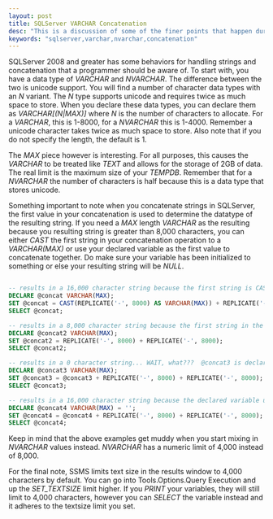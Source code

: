 ```yaml
---
layout: post
title: SQLServer VARCHAR Concatenation
desc: "This is a discussion of some of the finer points that happen during concatenation of VARCHAR data types in SQLServer"
keywords: "sqlserver,varchar,nvarchar,concatenation"
---
```


SQLServer 2008 and greater has some behaviors for handling strings and concatenation that a programmer should be aware of.  To start with, you have a data type of *VARCHAR* and *NVARCHAR*.  The difference between the two is unicode support.  You will find a number of character data types with an *N* variant.  The *N* type supports unicode and requires twice as much space to store.  When you declare these data types, you can declare them as *VARCHAR\[\(N\|MAX\)\]* where *N* is the number of characters to allocate.  For a *VARCHAR*, this is 1-8000, for a *NVARCHAR* this is 1-4000.  Remember a unicode character takes twice as much space to store.  Also note that if you do not specify the length, the default is 1.

The *MAX* piece however is interesting.  For all purposes, this causes the *VARCHAR* to be treated like *TEXT* and allows for the storage of 2GB of data.  The real limit is the maximum size of your *TEMPDB*.  Remember that for a *NVARCHAR* the number of characters is half because this is a data type that stores unicode.

Something important to note when you concatenate strings in SQLServer, the first value in your concatenation is used to determine the datatype of the resulting string.  If you need a *MAX* length *VARCHAR* as the resulting because you resulting string is greater than 8,000 characters, you can either *CAST* the first string in your concatenation operation to a *VARCHAR(MAX)* or use your declared variable as the first value to concatenate together.  Do make sure your variable has been initialized to something or else your resulting string will be *NULL*.

```sql

-- results in a 16,000 character string because the first string is CAST to a VARCHAR(MAX)
DECLARE @concat VARCHAR(MAX);
SET @concat = CAST(REPLICATE('-', 8000) AS VARCHAR(MAX)) + REPLICATE('-', 8000);
SELECT @concat;

-- results in a 8,000 character string because the first string in the evaluation is used to determine the data type
DECLARE @concat2 VARCHAR(MAX);
SET @concat2 = REPLICATE('-', 8000) + REPLICATE('-', 8000);
SELECT @concat2;

-- results in a 0 character string... WAIT, what???  @concat3 is declared NULL and when you concatenate a NULL string the result is NULL
DECLARE @concat3 VARCHAR(MAX);
SET @concat3 = @concat3 + REPLICATE('-', 8000) + REPLICATE('-', 8000);
SELECT @concat3;

-- results in a 16,000 character string because the declared variable used to determine the data type
DECLARE @concat4 VARCHAR(MAX) = '';
SET @concat4 = @concat4 + REPLICATE('-', 8000) + REPLICATE('-', 8000);
SELECT @concat4;

```

Keep in mind that the above examples get muddy when you start mixing in *NVARCHAR* values instead.  *NVARCHAR* has a numeric limit of 4,000 instead of 8,000.

For the final note, SSMS limits text size in the results window to 4,000 characters by default.  You can go into Tools.Options.Query Execution and up the *SET_TEXTSIZE* limit higher.  If you *PRINT* your variables, they will still limit to 4,000 characters, however you can *SELECT* the variable instead and it adheres to the textsize limit you set.
